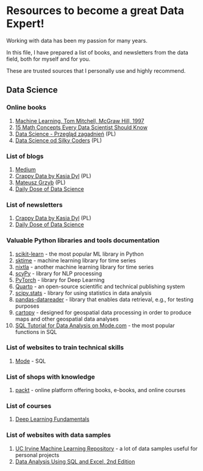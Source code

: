# Resources to become a great Data Expert!

Working with data has been my passion for many years.

In this file, I have prepared a list of books, and newsletters from the data field, both for myself and for you.

These are trusted sources that I personally use and highly recommend.

## Data Science
### **Online books**
1. [Machine Learning, Tom Mitchell, McGraw Hill, 1997](https://www.cs.cmu.edu/~tom/mlbook.html)
1. [15 Math Concepts Every Data Scientist Should Know](https://www.packtpub.com/en-us/product/15-math-concepts-every-data-scientist-should-know-9781837631940)
1. [Data Science - Przegląd zagadnień](https://datascience.com.pl/intro.html) (PL)
1. [Data Science od Silky Coders](https://kikonpl.github.io/studia_PG/intro.html) (PL)

### **List of blogs**
1. [Medium](https://medium.com/)
1. [Crappy Data by Kasia Dyl](https://crappydata.pl/) (PL)
1. [Mateusz Grzyb](https://mateuszgrzyb.pl/) (PL)
1. [Daily Dose of Data Science](https://blog.dailydoseofds.com/)

### **List of newsletters**
1. [Crappy Data by Kasia Dyl](https://crappydata.pl/)  (PL)
1. [Daily Dose of Data Science](https://blog.dailydoseofds.com/)

### **Valuable Python libraries and tools documentation**
1. [scikit-learn](https://scikit-learn.org/stable/user_guide.html) - the most popular ML library in Python
2. [sktime](https://www.sktime.net/en/stable/) - machine learning library for time series
3. [nixtla](https://nixtlaverse.nixtla.io/) - another machine learning library for time series
4. [scyPy](https://spacy.io/) - library for NLP processing
5. [PyTorch](https://pytorch.org/) - library for Deep Learning
6. [Quarto](https://quarto.org/) - an open-source scientific and technical publishing system
7. [scipy.stats](https://docs.scipy.org/doc/scipy/reference/stats.html) - library for using statistics in data analysis
1. [pandas-datareader](https://pandas-datareader.readthedocs.io/en/latest/) - library that enables data retrieval, e.g., for testing purposes
2. [cartopy](https://scitools.org.uk/cartopy/docs/latest/) - designed for geospatial data processing in order to produce maps and other geospatial data analyses
3. [SQL Tutorial for Data Analysis on Mode.com](https://mode.com/sql-tutorial/introduction-to-sql) - the most popular functions in SQL

### **List of websites to train technical skills**
1. [Mode](https://mode.com/sql-tutorial) - SQL

### **List of shops with knowledge**
1. [packt](https://www.packtpub.com/en-pl) - online platform offering books, e-books, and online courses

### **List of courses**
1. [Deep Learning Fundamentals](https://lightning.ai/courses/deep-learning-fundamentals/)

### **List of websites with data samples**
1. [UC Irvine Machine Learning Repository](https://archive.ics.uci.edu/) - a lot of data samples useful for personal projects
2. [Data Analysis Using SQL and Excel, 2nd Edition](https://www.wiley.com/en-ie/Data+Analysis+Using+SQL+and+Excel%2C+2nd+Edition-p-9781119021445#downloadstab-section)
